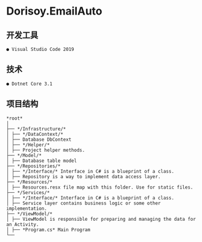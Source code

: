 
#  Dorisoy.EmailAuto


## 开发工具
	
	● Visual Studio Code 2019

## 技术

	● Dotnet Core 3.1

## 项目结构

	*root*
	│
	├── */Infrastructure/*
	│ ├── */DataContext/*
	│ ├── Database DbContext
	│ ├── */Helper/*
	│ ├── Project helper methods.
	├── */Model/*
	│ ├── Database table model
	├── */Repositories/*
	│ ├── */Interface/* Interface in C# is a blueprint of a class.
	│ ├── Repository is a way to implement data access layer.
	├── */Resources/*
	│ ├── Resources.resx file map with this folder. Use for static files.
	├── */Services/*
	│ ├── */Interface/* Interface in C# is a blueprint of a class.
	│ ├── Service layer contains business logic or some other implementation.
	├── */ViewModel/*
	│ ├── ViewModel is responsible for preparing and managing the data for an Activity.
	│ ├── *Program.cs* Main Program
	└──


